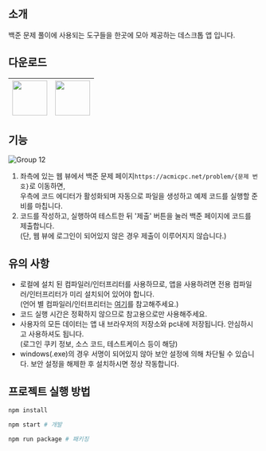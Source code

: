 ## 소개

백준 문제 풀이에 사용되는 도구들을 한곳에 모아 제공하는 데스크톱 앱 입니다.

## 다운로드

|<a href="https://github.com/junghyunbak/boj-ide/releases/download/1.15.21/BOJ-IDE-1.15.21.dmg"><img width="70px" src="https://github.com/user-attachments/assets/b3d81a17-25cd-4862-8a4b-baacb233a3ea"/></a>|<a href="https://github.com/junghyunbak/boj-ide/releases/download/1.15.21/BOJ-IDE-setup-1.15.21.exe"><img width="70px" src="https://github.com/user-attachments/assets/31a67d43-efe4-43ba-88f1-d9288a067139"/></a>|
|-|-|

## 기능

![Group 12](https://github.com/user-attachments/assets/e707716a-8894-424c-b34a-99d88ac83804)

1. 좌측에 있는 웹 뷰에서 백준 문제 페이지`https://acmicpc.net/problem/{문제 번호}`로 이동하면,<br/>우측에 코드 에디터가 활성화되며 자동으로 파일을 생성하고 예제 코드를 실행할 준비를 마칩니다.
2. 코드를 작성하고, 실행하여 테스트한 뒤 '제출' 버튼을 눌러 백준 페이지에 코드를 제출합니다.<br/>(단, 웹 뷰에 로그인이 되어있지 않은 경우 제출이 이루어지지 않습니다.)

## 유의 사항

* 로컬에 설치 된 컴파일러/인터프리터를 사용하므로, 앱을 사용하려면 전용 컴파일러/인터프리터가 미리 설치되어 있어야 합니다.<br/>(언어 별 컴파일러/인터프리터는 [여기](https://boj-ide.gitbook.io/boj-ide-docs/note/cli)를 참고해주세요.)
* 코드 실행 시간은 정확하지 않으므로 참고용으로만 사용해주세요.
* 사용자의 모든 데이터는 앱 내 브라우저의 저장소와 pc내에 저장됩니다. 안심하시고 사용하셔도 됩니다.<br/>(로그인 쿠키 정보, 소스 코드, 테스트케이스 등이 해당)
* windows(.exe)의 경우 서명이 되어있지 않아 보안 설정에 의해 차단될 수 있습니다. 보안 설정을 해제한 후 설치하시면 정상 작동합니다.

## 프로젝트 실행 방법

```bash
npm install

npm start # 개발

npm run package # 패키징
```
